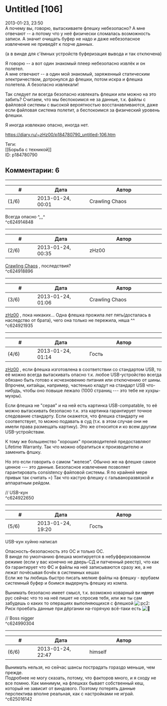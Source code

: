 Untitled [106]
==============

  
2013-01-23, 23:50  
 А почему вы, говорю, вытаскиваете флешку небезопасно? А мне отвечают -- а потому что у неё физически сломалась возможность записи. А значит очищать буфер не надо и даже небезопасное извлечение не приведёт к порче данных.   
   
 (а в винде для с'ёмных устройств буферизация вывода и так отключена)   
   
 Я говорю -- а вот один знакомый плеер небезопасно извлёк и он полетел.   
 А мне отвечают -- а один мой знакомый, заряженный статическим электричеством, дотронулся до флешки, потом искра и флешка полетела. А безопасно извлекали!   
   
 Так следует ли всегда безопасно извлекать флешки или можно на это забить? Считаем, что мы беспокоимся не за данные, т.к. файлы с файловой системы с высокой вероятностью восстанавливаются, даже если файловая система полетит, а беспокоимся за физический уровень флешки.   
   
 Я иногда извлекаю опасно, иногда нет.   
  
<https://diary.ru/~zHz00/p184780790_untitled-106.htm>  
  
Теги:  
[[Борьба с техникой]]  
ID: p184780790  


Комментарии: 6
--------------

  


---



|         #         |              Дата              |                     Автор                     |           ID           |
| --- | --- | --- | --- |
| (1/6) | 2013-01-24, 00:01 | Crawling Chaos | c624914848 |

  
 Всегда опасно ^,,,^   
 ^c624914848

---



|         #         |              Дата              |                     Автор                     |           ID           |
| --- | --- | --- | --- |
| (2/6) | 2013-01-24, 00:35 | zHz00 | c624918896 |

  
  [Crawling Chaos](http://degozaru.diary.ru "de gozaru")  , последствия?   
 ^c624918896

---



|         #         |              Дата              |                     Автор                     |           ID           |
| --- | --- | --- | --- |
| (3/6) | 2013-01-24, 01:06 | Crawling Chaos | c624921935 |

  
  [zHz00](https://zHz00.diary.ru "Untitled")  , пока никаких... Одна флешка прожила лет пять(досталась в наследство от брата), чего она только не пережила, няша ^^   
 ^c624921935

---



|         #         |              Дата              |                     Автор                     |           ID           |
| --- | --- | --- | --- |
| (4/6) | 2013-01-24, 01:14 | Гость | c624922650 |

  
  [zHz00](https://zHz00.diary.ru "Untitled")  , если флешка изготовлена в соответствии со стандартом USB, то её можно всегда вытаскивать опасно т.к. любое USB-устройство всегда обязано быть готово к исчезновению питания или отключению от шины. Впрочем, китайцы, например, частенько кладут на стандарт USB что-нибудь, чтобы оно повыше лежало (1000 страниц --- это тебе не хухры-мухры).   
   
 Если флешка не "серая" и на ней есть картинка USB-compatable, то её можно вытаскивать безопасно т.к. эта картинка гарантирует точное следование стандарту. Если окажется, что флешка стандарту не соответствует, то можно подавать в суд (т.к. в этом случае они не имели права размещать картику). Это же относится и ко всем другим USB-устройствам.   
   
 К тому же большенство "хороших" производителей предоставляют Lifetime Warranty. Так что можно обратиться к производителю и заменить флшку.   
   
 Но это если говорить о самом "железе". Обычно же на флешке самое ценное --- это данные. Безопасное извлечение позволяет гарантировать consistency файловой системы. Я по крайней мере привык так считать =) Так что кастую флешку с гальваноразвязкой и аппаратным рейдом.   
   
 // USB-кун   
 ^c624922650

---



|         #         |              Дата              |                     Автор                     |           ID           |
| --- | --- | --- | --- |
| (5/6) | 2013-01-24, 19:20 | Гость | c624990304 |

  
 USB-кун хуйню написал   
   
 Опасность-безопасность это ОС и только ОС.   
 В винде по умолчанию флешка монтируется в небуфферизованном режиме (если у вас конечно не дверь-СД и патченный реестр), что как бэ гарантирует что ФС и файлы на неё записываются сразу же, а не лежат почёсывая бочёк в системных кешах   
 Если же ты любишь быстро писать мелкие файлы на флешку - врубаем системный буфер и боимся выдернуть флешку из компа.   
   
 Вынимать безопасно имеет смысл, т.к. возможно коварный ви  ~~ндоус~~  рус сейчас что то на неё пишет не спросив тебя, или же ты сам забудешь о каких то операциях выполняющихся с флешкой ![:pc2:](http://static.diary.ru/picture/497550.gif)   
 Риск проебать данные при дёргании на-горячую всё-таки есть ![:bug:](http://static.diary.ru/picture/1454.gif)   
   
 // Boss nigger   
 ^c624990304

---



|         #         |              Дата              |                     Автор                     |           ID           |
| --- | --- | --- | --- |
| (6/6) | 2013-01-24, 22:47 | himself | c625016142 |

  
 Вынимать нельзя, но сейчас шансы пострадать гораздо меньше, чем прежде.   
 Подробнее не могу сказать, потому, что факторов много, и я сходу не все помню. Как минимум, на флешках бывает собственный кеш, который не зависит от виндового. Поэтому потерять данные перспектива вполне реальная, как с настройками не играй.   
 ^c625016142